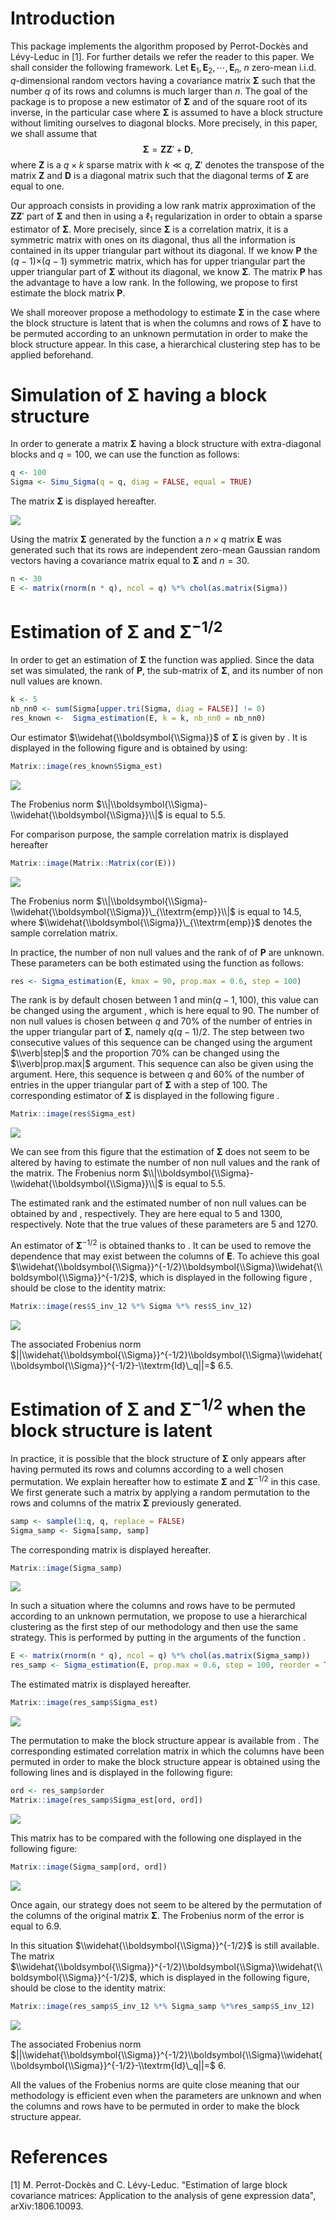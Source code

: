 Introduction
============

This package implements the algorithm proposed by Perrot-Dockès and Lévy-Leduc in \[1\]. For further details we refer the reader to this paper. We shall consider the following framework. Let **E**<sub>1</sub>, **E**<sub>2</sub>, ⋯, **E**<sub>*n*</sub>, *n* zero-mean i.i.d. *q*-dimensional random vectors having a covariance matrix **Σ** such that the number *q* of its rows and columns is much larger than *n*. The goal of the package is to propose a new estimator of **Σ** and of the square root of its inverse, in the particular case where **Σ** is assumed to have a block structure without limiting ourselves to diagonal blocks. More precisely, in this paper, we shall assume that
$$
\boldsymbol{\Sigma}=\boldsymbol{Z}\boldsymbol{Z}'+\boldsymbol{D},
$$
where **Z** is a *q* × *k* sparse matrix with *k* ≪ *q*, **Z**′ denotes the transpose of the matrix **Z** and **D** is a diagonal matrix such that the diagonal terms of **Σ** are equal to one.

Our approach consists in providing a low rank matrix approximation of the **ZZ**′ part of **Σ** and then in using a ℓ<sub>1</sub> regularization in order to obtain a sparse estimator of **Σ**. More precisely, since **Σ** is a correlation matrix, it is a symmetric matrix with ones on its diagonal, thus all the information is contained in its upper triangular part without its diagonal. If we know **P** the (*q* − 1)×(*q* − 1) symmetric matrix, which has for upper triangular part the upper triangular part of **Σ** without its diagonal, we know **Σ**. The matrix **P** has the advantage to have a low rank. In the following, we propose to first estimate the block matrix **P**.

We shall moreover propose a methodology to estimate **Σ** in the case where the block structure is latent that is when the columns and rows of **Σ** have to be permuted according to an unknown permutation in order to make the block structure appear. In this case, a hierarchical clustering step has to be applied beforehand.

Simulation of **Σ** having a block structure
============================================

In order to generate a matrix **Σ** having a block structure with extra-diagonal blocks and *q* = 100, we can use the function as follows:

``` r
q <- 100
Sigma <- Simu_Sigma(q = q, diag = FALSE, equal = TRUE)
```

The matrix **Σ** is displayed hereafter.

![](README_files/figure-markdown_github/fig0-1.png)

Using the matrix **Σ** generated by the function a *n* × *q* matrix **E** was generated such that its rows are independent zero-mean Gaussian random vectors having a covariance matrix equal to **Σ** and *n* = 30.

``` r
n <- 30
E <- matrix(rnorm(n * q), ncol = q) %*% chol(as.matrix(Sigma))
```

Estimation of **Σ** and **Σ**<sup>−1/2</sup>
============================================

In order to get an estimation of **Σ** the function was applied. Since the data set was simulated, the rank of **P**, the sub-matrix of **Σ**, and its number of non null values are known.

``` r
k <- 5
nb_nn0 <- sum(Sigma[upper.tri(Sigma, diag = FALSE)] != 0)
res_known <-  Sigma_estimation(E, k = k, nb_nn0 = nb_nn0)
```

Our estimator $\\widehat{\\boldsymbol{\\Sigma}}$ of **Σ** is given by . It is displayed in the following figure and is obtained by using:

``` r
Matrix::image(res_known$Sigma_est)
```

![](README_files/figure-markdown_github/fig1-1.png)

The Frobenius norm $\\|\\boldsymbol{\\Sigma}-\\widehat{\\boldsymbol{\\Sigma}}\\|$ is equal to 5.5.

For comparison purpose, the sample correlation matrix is displayed hereafter

``` r
Matrix::image(Matrix::Matrix(cor(E)))
```

![](README_files/figure-markdown_github/fig2-1.png)

The Frobenius norm $\\|\\boldsymbol{\\Sigma}-\\widehat{\\boldsymbol{\\Sigma}}\_{\\textrm{emp}}\\|$ is equal to 14.5, where $\\widehat{\\boldsymbol{\\Sigma}}\_{\\textrm{emp}}$ denotes the sample correlation matrix.

In practice, the number of non null values and the rank of of **P** are unknown. These parameters can be both estimated using the function as follows:

``` r
res <- Sigma_estimation(E, kmax = 90, prop.max = 0.6, step = 100)
```

The rank is by default chosen between 1 and min(*q* − 1, 100), this value can be changed using the argument , which is here equal to 90. The number of non null values is chosen between *q* and 70% of the number of entries in the upper triangular part of **Σ**, namely *q*(*q* − 1)/2. The step between two consecutive values of this sequence can be changed using the argument $\\verb|step|$ and the proportion 70% can be changed using the $\\verb|prop.max|$ argument. This sequence can also be given using the argument. Here, this sequence is between *q* and 60% of the number of entries in the upper triangular part of **Σ** with a step of 100. The corresponding estimator of **Σ** is displayed in the following figure .

``` r
Matrix::image(res$Sigma_est)
```

![](README_files/figure-markdown_github/fig3-1.png)

We can see from this figure that the estimation of **Σ** does not seem to be altered by having to estimate the number of non null values and the rank of the matrix. The Frobenius norm $\\|\\boldsymbol{\\Sigma}-\\widehat{\\boldsymbol{\\Sigma}}\\|$ is equal to 5.5.

The estimated rank and the estimated number of non null values can be obtained by and , respectively. They are here equal to 5 and 1300, respectively. Note that the true values of these parameters are 5 and 1270.

An estimator of **Σ**<sup>−1/2</sup> is obtained thanks to . It can be used to remove the dependence that may exist between the columns of **E**. To achieve this goal $\\widehat{\\boldsymbol{\\Sigma}}^{-1/2}\\boldsymbol{\\Sigma}\\widehat{\\boldsymbol{\\Sigma}}^{-1/2}$, which is displayed in the following figure , should be close to the identity matrix:

``` r
Matrix::image(res$S_inv_12 %*% Sigma %*% res$S_inv_12)
```

![](README_files/figure-markdown_github/fig3bis-1.png)

The associated Frobenius norm $||\\widehat{\\boldsymbol{\\Sigma}}^{-1/2}\\boldsymbol{\\Sigma}\\widehat{\\boldsymbol{\\Sigma}}^{-1/2}-\\textrm{Id}\_q||=$ 6.5.

Estimation of **Σ** and **Σ**<sup>−1/2</sup> when the block structure is latent
===============================================================================

In practice, it is possible that the block structure of **Σ** only appears after having permuted its rows and columns according to a well chosen permutation. We explain hereafter how to estimate **Σ** and **Σ**<sup>−1/2</sup> in this case. We first generate such a matrix by applying a random permutation to the rows and columns of the matrix **Σ** previously generated.

``` r
samp <- sample(1:q, q, replace = FALSE)
Sigma_samp <- Sigma[samp, samp]
```

The corresponding matrix is displayed hereafter.

``` r
Matrix::image(Sigma_samp)
```

![](README_files/figure-markdown_github/fig4-1.png)

In such a situation where the columns and rows have to be permuted according to an unknown permutation, we propose to use a hierarchical clustering as the first step of our methodology and then use the same strategy. This is performed by putting in the arguments of the function .

``` r
E <- matrix(rnorm(n * q), ncol = q) %*% chol(as.matrix(Sigma_samp))
res_samp <- Sigma_estimation(E, prop.max = 0.6, step = 100, reorder = TRUE)
```

The estimated matrix is displayed hereafter.

``` r
Matrix::image(res_samp$Sigma_est)
```

![](README_files/figure-markdown_github/fig5-1.png)

The permutation to make the block structure appear is available from . The corresponding estimated correlation matrix in which the columns have been permuted in order to make the block structure appear is obtained using the following lines and is displayed in the following figure:

``` r
ord <- res_samp$order
Matrix::image(res_samp$Sigma_est[ord, ord])
```

![](README_files/figure-markdown_github/fig6-1.png)

This matrix has to be compared with the following one displayed in the following figure:

``` r
Matrix::image(Sigma_samp[ord, ord])
```

![](README_files/figure-markdown_github/fig7-1.png)

Once again, our strategy does not seem to be altered by the permutation of the columns of the original matrix **Σ**. The Frobenius norm of the error is equal to 6.9.

In this situation $\\widehat{\\boldsymbol{\\Sigma}}^{-1/2}$ is still available. The matrix $\\widehat{\\boldsymbol{\\Sigma}}^{-1/2}\\boldsymbol{\\Sigma}\\widehat{\\boldsymbol{\\Sigma}}^{-1/2}$, which is displayed in the following figure, should be close to the identity matrix:

``` r
Matrix::image(res_samp$S_inv_12 %*% Sigma_samp %*%res_samp$S_inv_12)
```

![](README_files/figure-markdown_github/fig8-1.png)

The associated Frobenius norm $||\\widehat{\\boldsymbol{\\Sigma}}^{-1/2}\\boldsymbol{\\Sigma}\\widehat{\\boldsymbol{\\Sigma}}^{-1/2}-\\textrm{Id}\_q||=$ 6.

All the values of the Frobenius norms are quite close meaning that our methodology is efficient even when the parameters are unknown and when the columns and rows have to be permuted in order to make the block structure appear.

References
==========

\[1\] M. Perrot-Dockès and C. Lévy-Leduc. "Estimation of large block covariance matrices: Application to the analysis of gene expression data", arXiv:1806.10093.
